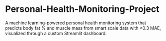 # Personal-Health-Monitoring-Project
A machine learning-powered personal health monitoring system that predicts body fat % and muscle mass from smart scale data with &lt;0.3 MAE, visualized through a custom Streamlit dashboard.
